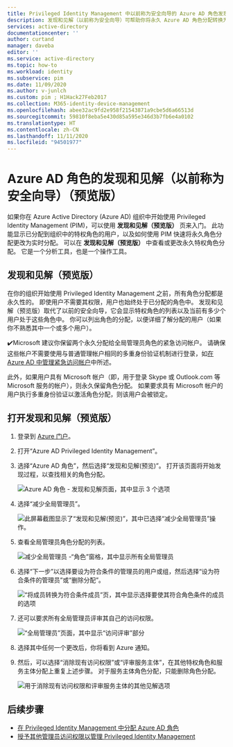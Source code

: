 ```yaml
---
title: Privileged Identity Management 中以前称为安全向导的 Azure AD 角色发现和见解（预览版）- Azure Active Directory
description: 发现和见解（以前称为安全向导）可帮助你将永久 Azure AD 角色分配转换为 Privileged Identity Management 的实时分配。
services: active-directory
documentationcenter: ''
author: curtand
manager: daveba
editor: ''
ms.service: active-directory
ms.topic: how-to
ms.workload: identity
ms.subservice: pim
ms.date: 11/09/2020
ms.author: v-junlch
ms.custom: pim ; H1Hack27Feb2017
ms.collection: M365-identity-device-management
ms.openlocfilehash: abee32ac9fd2e958f21543871a9cbe5d6a66513d
ms.sourcegitcommit: 59810f8eba5e430d85a595e346d3b7fb6e4a0102
ms.translationtype: HT
ms.contentlocale: zh-CN
ms.lasthandoff: 11/11/2020
ms.locfileid: "94501977"
---
```

# <a name="discovery-and-insights-preview-for-azure-ad-roles-formerly-security-wizard"></a>Azure AD 角色的发现和见解（以前称为安全向导）（预览版）

如果你在 Azure Active Directory (Azure AD) 组织中开始使用 Privileged Identity Management (PIM)，可以使用 **发现和见解（预览版）** 页来入门。 此功能显示已分配到组织中的特权角色的用户，以及如何使用 PIM 快速将永久角色分配更改为实时分配。 可以在 **发现和见解（预览版）** 中查看或更改永久特权角色分配。 它是一个分析工具，也是一个操作工具。

## <a name="discovery-and-insights-preview"></a>发现和见解（预览版）

在你的组织开始使用 Privileged Identity Management 之前，所有角色分配都是永久性的。 即使用户不需要其权限，用户也始终处于已分配的角色中。 发现和见解（预览版）取代了以前的安全向导，它会显示特权角色的列表以及当前有多少个用户处于这些角色中。 你可以列出角色的分配，以便详细了解分配的用户（如果你不熟悉其中一个或多个用户）。

:heavy_check_mark:Microsoft 建议你保留两个永久分配给全局管理员角色的紧急访问帐户。 请确保这些帐户不需要使用与普通管理帐户相同的多重身份验证机制进行登录，如[在 Azure AD 中管理紧急访问帐户](../roles/security-emergency-access.md)中所述。

此外，如果用户具有 Microsoft 帐户（即，用于登录 Skype 或 Outlook.com 等 Microsoft 服务的帐户），则永久保留角色分配。 如果要求具有 Microsoft 帐户的用户执行多重身份验证以激活角色分配，则该用户会被锁定。

## <a name="open-discovery-and-insights-preview"></a>打开发现和见解（预览版）

1. 登录到 [Azure 门户](https://portal.azure.cn/)。

1. 打开“Azure AD Privileged Identity Management”。

1. 选择“Azure AD 角色”，然后选择“发现和见解(预览)”。 打开该页面将开始发现过程，以查找相关的角色分配。

    ![Azure AD 角色 - 发现和见解页面，其中显示 3 个选项](./media/pim-security-wizard/new-preview-link.png)

1. 选择“减少全局管理员”。

    ![此屏幕截图显示了“发现和见解(预览)”，其中已选择“减少全局管理员”操作。](./media/pim-security-wizard/new-preview-page.png)

1. 查看全局管理员角色分配的列表。

    ![减少全局管理员 -“角色”窗格，其中显示所有全局管理员](./media/pim-security-wizard/new-global-administrator-list.png)

1. 选择“下一步”以选择要设为符合条件的管理员的用户或组，然后选择“设为符合条件的管理员”或“删除分配”。

    ![“将成员转换为符合条件成员”页，其中显示选择要使其符合角色条件的成员的选项](./media/pim-security-wizard/new-global-administrator-buttons.png)

1. 还可以要求所有全局管理员评审其自己的访问权限。

    ![“全局管理员”页面，其中显示“访问评审”部分](./media/pim-security-wizard/new-global-administrator-access-review.png)

1. 选择其中任何一个更改后，你将看到 Azure 通知。

1. 然后，可以选择“消除现有访问权限”或“评审服务主体”，在其他特权角色和服务主体分配上重复上述步骤。 对于服务主体角色分配，只能删除角色分配。

    ![用于消除现有访问权限和评审服务主体的其他见解选项 ](./media/pim-security-wizard/new-preview-page-service-principals.png)

## <a name="next-steps"></a>后续步骤

- [在 Privileged Identity Management 中分配 Azure AD 角色](pim-how-to-add-role-to-user.md)
- [授予其他管理员访问权限以管理 Privileged Identity Management](pim-how-to-give-access-to-pim.md)

